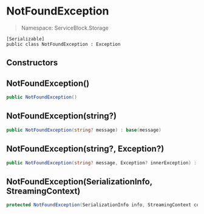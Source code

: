 NotFoundException
======
> Namespace: ServiceBlock.Storage



```
[Serializable]
public class NotFoundException : Exception
```

## Constructors

NotFoundException()
------


```csharp
public NotFoundException()
```




NotFoundException(string?)
------


```csharp
public NotFoundException(string? message) : base(message)
```




NotFoundException(string?, Exception?)
------


```csharp
public NotFoundException(string? message, Exception? innerException) : base(message, innerException)
```




NotFoundException(SerializationInfo, StreamingContext)
------


```csharp
protected NotFoundException(SerializationInfo info, StreamingContext context) : base(info, context)
```





